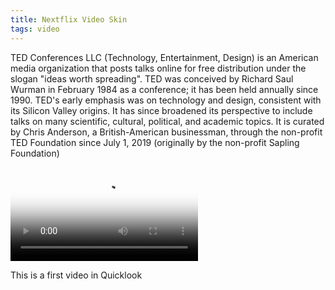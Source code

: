 ```yaml
---
title: Nextflix Video Skin
tags: video
---
```


TED Conferences LLC (Technology, Entertainment, Design) is an American media organization that posts talks online for free distribution under the slogan "ideas worth spreading". TED was conceived by Richard Saul Wurman in February 1984 as a conference; it has been held annually since 1990. TED's early emphasis was on technology and design, consistent with its Silicon Valley origins. It has since broadened its perspective to include talks on many scientific, cultural, political, and academic topics. It is curated by Chris Anderson, a British-American businessman, through the non-profit TED Foundation since July 1, 2019 (originally by the non-profit Sapling Foundation)

<link rel="stylesheet" href="/assets/css/player.css">
<script src="/assets/js/players.js"></script>
<script src="/assets/js/player.js"></script>
<video controls crossorigin playsinline poster="https://s3.amazonaws.com/fancyfootageclips/website/img/2015-07-03-wander-poster.jpg" id="player">
	<source src="https://drive.google.com/file/d/1htxcRnUd2exK-EBlIeVH6Kqrl1PYsh1z/view?usp=sharing" type="video/mp4" size="1080">
	<track kind="captions" label="English" srclang="en" default src="https://cdn.plyr.io/static/demo/View_From_A_Blue_Moon_Trailer-HD.en.vtt">
	<track kind="captions" label="Français" srclang="fr" src="https://cdn.plyr.io/static/demo/View_From_A_Blue_Moon_Trailer-HD.fr.vtt">
</video>

This is a first video in Quicklook
